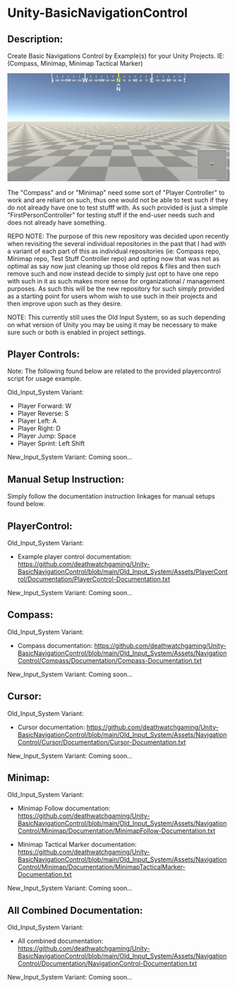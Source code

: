 # Unity-BasicNavigationControl

 
Description:
------------


 Create Basic Navigations Control by Example(s) for your Unity Projects. IE: (Compass, Minimap, Minimap Tactical Marker)


![Preview](https://github.com/deathwatchgaming/Unity-BasicNavigationControl/blob/main/Previews/BasicNavigationControl-Preview.png)


 The "Compass" and or "Minimap" need some sort of "Player Controller" to work
 and are reliant on such, thus one would not be able to test such if they do
 not already have one to test stufff with. As such provided is just a
 simple "FirstPersonController" for testing stuff if the end-user needs such
 and does not already have something.


REPO NOTE: The purpose of this new repository was decided upon recently when
revisiting the several individual repositories in the past that I had with a
variant of each part of this as individual repositories (ie: Compass repo,
Minimap repo, Test Stuff Controller repo) and opting now that was not as
optimal as say now just cleaning up those old repos & files and then such
remove such and now instead decide to simply just opt to have one repo with
such in it as such makes more sense for organizational / management purposes.
As such this will be the new repository for such simply provided as a
starting point for users whom wish to use such in their projects and then
improve upon such as they desire.

NOTE: This currently still uses the Old Input System, so as such depending on
what version of Unity you may be using it may be necessary to make sure such
or both is enabled in project settings.


Player Controls: 
----------------


  Note: The following found below are related to the provided playercontrol script for usage example.


Old_Input_System Variant:

* Player Forward:   W
* Player Reverse:   S
* Player Left:      A
* Player Right:     D
* Player Jump:      Space
* Player Sprint:    Left Shift


New_Input_System Variant: Coming soon...


Manual Setup Instruction:
-------------------------


Simply follow the documentation instruction linkages for manual setups found below.


PlayerControl:
--------------


Old_Input_System Variant:


* Example player control documentation: https://github.com/deathwatchgaming/Unity-BasicNavigationControl/blob/main/Old_Input_System/Assets/PlayerControl/Documentation/PlayerControl-Documentation.txt


New_Input_System Variant: Coming soon...



Compass:
--------


Old_Input_System Variant:


* Compass documentation: https://github.com/deathwatchgaming/Unity-BasicNavigationControl/blob/main/Old_Input_System/Assets/NavigationControl/Compass/Documentation/Compass-Documentation.txt


New_Input_System Variant: Coming soon...


Cursor:
-------


Old_Input_System Variant:


* Cursor documentation: https://github.com/deathwatchgaming/Unity-BasicNavigationControl/blob/main/Old_Input_System/Assets/NavigationControl/Cursor/Documentation/Cursor-Documentation.txt


New_Input_System Variant: Coming soon...


Minimap:
--------


Old_Input_System Variant:


* Minimap Follow documentation: https://github.com/deathwatchgaming/Unity-BasicNavigationControl/blob/main/Old_Input_System/Assets/NavigationControl/Minimap/Documentation/MinimapFollow-Documentation.txt


* Minimap Tactical Marker documentation: https://github.com/deathwatchgaming/Unity-BasicNavigationControl/blob/main/Old_Input_System/Assets/NavigationControl/Minimap/Documentation/MinimapTacticalMarker-Documentation.txt


New_Input_System Variant: Coming soon...



All Combined Documentation:
---------------------------


Old_Input_System Variant:


* All combined documentation: https://github.com/deathwatchgaming/Unity-BasicNavigationControl/blob/main/Old_Input_System/Assets/NavigationControl/Documentation/NavigationControl-Documentation.txt


New_Input_System Variant: Coming soon...

